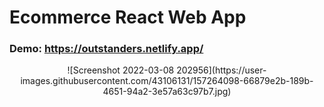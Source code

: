# Ecommerce React Web App

### Demo: https://outstanders.netlify.app/
<p align="center">
  ![Screenshot 2022-03-08 202956](https://user-images.githubusercontent.com/43106131/157264098-66879e2b-189b-4651-94a2-3e57a63c97b7.jpg)
</p>
